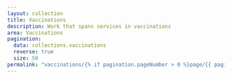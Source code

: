 ```yaml
---
layout: collection
title: Vaccinations
description: Work that spans services in vaccinations
area: Vaccinations
pagination:
  data: collections.vaccinations
  reverse: true
  size: 50
permalink: "vaccinations/{% if pagination.pageNumber > 0 %}page/{{ pagination.pageNumber + 1 }}{% endif %}/"
---
```

